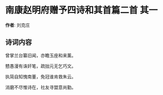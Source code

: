 # 南康赵明府赠予四诗和其首篇二首  其一

**作者**: 刘克庄

## 诗词内容

曾掌兰台纂旧闻，亦瞻玉座和来薰。

戆愚漫有诛奸笔，疏拙元无乞巧文。

执简自知愧南董，免冠谁肯救朱云。

消磨不尽惟诗在，社友寻盟意尚勤。

